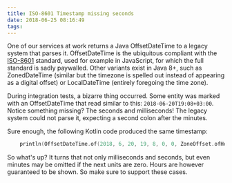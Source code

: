 ```yaml
---
title: ISO-8601 Timestamp missing seconds
date: 2018-06-25 08:16:49
tags:
---
```


One of our services at work returns a Java OffsetDateTime  to a legacy system that parses it. OffsetDateTime is the ubiquitous compliant with the [ISO-8601](https://en.wikipedia.org/wiki/ISO_8601) standard, used for example in JavaScript, for which the full standard is sadly paywalled. Other variants exist in Java 8+, such as ZonedDateTime (similar but the timezone is spelled out instead of appearing as a digital offset) or LocalDateTime (entirely foregoing the time zone).

During integration tests, a bizarre thing occurred. Some entity was marked with an OffsetDateTime that read similar to this: `2018-06-20T19:08+03:00`. Notice something missing? The seconds and milliseconds! The legacy system could not parse it, expecting a second colon after the minutes.

Sure enough, the following Kotlin code produced the same timestamp:

```kotlin
    println(OffsetDateTime.of(2018, 6, 20, 19, 8, 0, 0, ZoneOffset.ofHours(3)))
```

So what's up? It turns that not only milliseconds and seconds, but even minutes may be omitted if the next units are zero. Hours are however guaranteed to be shown. So make sure to support these cases.